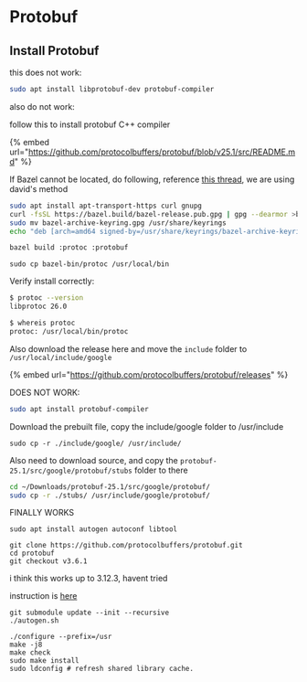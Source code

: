# Protobuf

## Install Protobuf

this does not work:

```bash
sudo apt install libprotobuf-dev protobuf-compiler
```



also do not work:



follow this to install protobuf C++ compiler

{% embed url="https://github.com/protocolbuffers/protobuf/blob/v25.1/src/README.md" %}



If Bazel cannot be located, do following, reference [this thread](https://stackoverflow.com/questions/61982500/cannot-install-bazel-on-ubuntu-20-04-invalid-expkeysig), we are using david's method

```bash
sudo apt install apt-transport-https curl gnupg
curl -fsSL https://bazel.build/bazel-release.pub.gpg | gpg --dearmor >bazel-archive-keyring.gpg
sudo mv bazel-archive-keyring.gpg /usr/share/keyrings
echo "deb [arch=amd64 signed-by=/usr/share/keyrings/bazel-archive-keyring.gpg] https://storage.googleapis.com/bazel-apt stable jdk1.8" | sudo tee /etc/apt/sources.list.d/bazel.list
```

```bash
bazel build :protoc :protobuf
```





```
sudo cp bazel-bin/protoc /usr/local/bin
```



Verify install correctly:

```bash
$ protoc --version
libprotoc 26.0

$ whereis protoc
protoc: /usr/local/bin/protoc
```



Also download the release here and move the `include` folder to `/usr/local/include/google`

{% embed url="https://github.com/protocolbuffers/protobuf/releases" %}

DOES NOT WORK:

```bash
sudo apt install protobuf-compiler
```



Download the prebuilt file, copy the include/google folder to /usr/include

```
sudo cp -r ./include/google/ /usr/include/
```

Also need to download source, and copy the `protobuf-25.1/src/google/protobuf/stubs` folder to there

```bash
cd ~/Downloads/protobuf-25.1/src/google/protobuf/
sudo cp -r ./stubs/ /usr/include/google/protobuf/
```





FINALLY WORKS

```
sudo apt install autogen autoconf libtool
```





```
git clone https://github.com/protocolbuffers/protobuf.git
cd protobuf
git checkout v3.6.1
```

i think this works up to 3.12.3, havent tried



instruction is [here](https://github.com/protocolbuffers/protobuf/blob/v3.6.1/src/README.md)

```
git submodule update --init --recursive
./autogen.sh

./configure --prefix=/usr
make -j8
make check
sudo make install
sudo ldconfig # refresh shared library cache.
```













